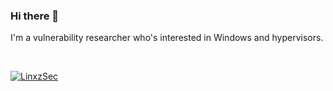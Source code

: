 ### Hi there 👋

I'm a vulnerability researcher who's interested in Windows and hypervisors.

<br>

[![LinxzSec](https://img.shields.io/badge/Twitter-1DA1F2?style=for-the-badge&logo=twitter&logoColor=white)](https://twitter.com/linxzsec)
